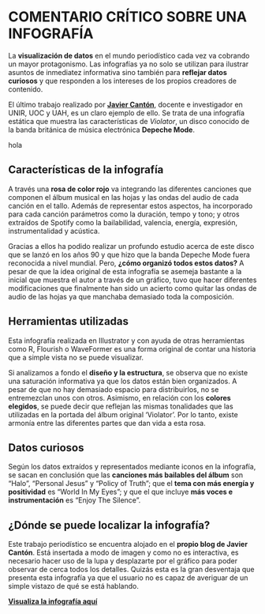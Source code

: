 # COMENTARIO CRÍTICO SOBRE UNA INFOGRAFÍA

La **visualización de datos** en el mundo periodístico cada vez va cobrando un mayor protagonismo. Las infografías ya no solo se utilizan para ilustrar asuntos de inmediatez informativa sino también para **reflejar datos curiosos** y que responden a los intereses de los propios creadores de contenido.

El último trabajo realizado por **[Javier Cantón](https://www.linkedin.com/in/javicanton/?originalSubdomain=es)**, docente e investigador en UNIR, UOC y UAH, es un claro ejemplo de ello. Se trata de una infografía estática que muestra las características de *Violator*, un disco conocido de la banda británica de música electrónica **Depeche Mode**.

hola

## Características de la infografía
A través una **rosa de color rojo** va integrando las diferentes canciones que componen el álbum musical en las hojas y las ondas del audio de cada canción en el tallo. Además de representar estos aspectos, ha incorporado para cada canción parámetros como la  duración, tempo y tono; y otros extraídos de Spotify como la bailabilidad, valencia, energía, expresión, instrumentalidad y acústica.

Gracias a ellos ha podido realizar un profundo estudio acerca de este disco que se lanzó en los años 90 y que hizo que la banda Depeche Mode fuera reconocida a nivel mundial. Pero, **¿cómo organizó todos estos datos?** A pesar de que la idea original de esta infografía se asemeja bastante a la inicial que muestra el autor a través de un gráfico, tuvo que hacer diferentes modificaciones que finalmente han sido un acierto como quitar las ondas de audio de las hojas ya que manchaba demasiado toda la composición.


## Herramientas utilizadas
Esta infografía realizada en Illustrator y con ayuda de otras herramientas como R, Flourish o WaveFormer es una forma original de contar una historia que a simple vista no se puede visualizar.

Si analizamos a fondo el **diseño y la estructura**, se observa que no existe una saturación informativa ya que los datos están bien organizados. A pesar de que no hay demasiado espacio para distribuirlos, no se entremezclan unos con otros. Asimismo, en relación con los **colores elegidos**, se puede decir que reflejan las mismas tonalidades que las utilizadas en la portada del álbum original ‘Violator’. Por lo tanto, existe armonía entre las diferentes partes que dan vida a esta rosa.


## Datos curiosos
Según los datos extraídos y representados mediante iconos en la infografía, se sacan en conclusión que las **canciones más bailables del álbum** son “Halo”, “Personal Jesus” y “Policy of Truth”; que el **tema con más energía y positividad** es “World In My Eyes”; y que el que incluye **más voces e instrumentación** es “Enjoy The Silence”.


## ¿Dónde se puede localizar la infografía?
Este trabajo periodístico se encuentra alojado en el **propio blog de Javier Cantón**. Está insertada a modo de imagen y como no es interactiva, es necesario hacer uso de la lupa y desplazarte por el gráfico para poder observar de cerca todos los detalles. Quizás esta es la gran desventaja que presenta esta infografía ya que el usuario no es capaz de averiguar de un simple vistazo de qué se está hablando.  

**[Visualiza la infografía aquí](https://www.instagram.com/p/Ca1ix67IWxI/?utm_medium=copy_link)**
